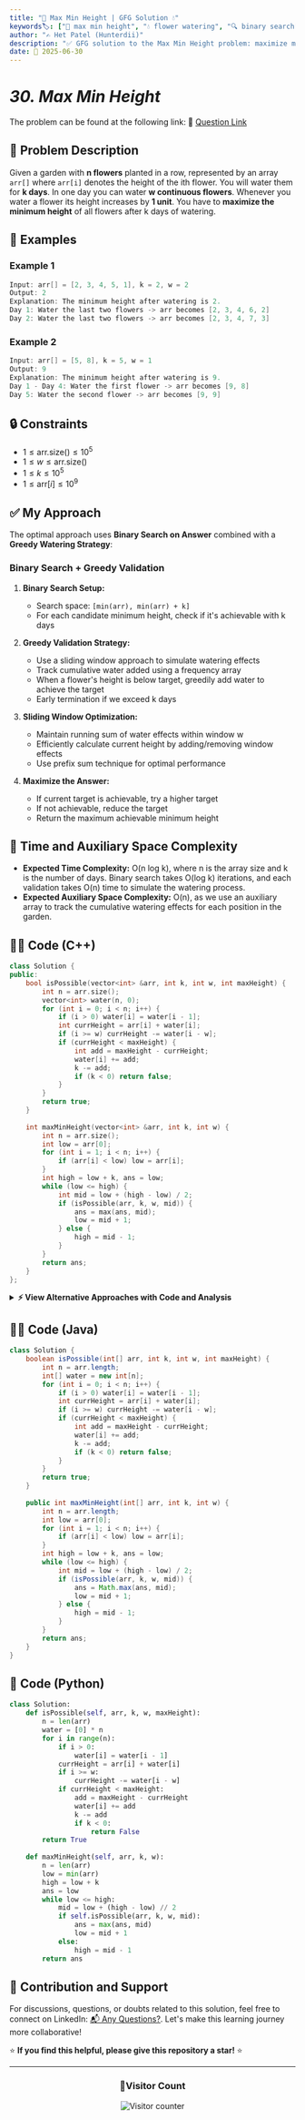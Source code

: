 ```yaml
---
title: "🌸 Max Min Height | GFG Solution 💧"
keywords🏷️: ["🌸 max min height", "💧 flower watering", "🔍 binary search", "📈 greedy algorithm", "📘 GFG", "🏁 competitive programming", "📚 DSA"]
author: "✍️ Het Patel (Hunterdii)"
description: "✅ GFG solution to the Max Min Height problem: maximize minimum flower height after k days of watering using binary search and greedy strategy. 🚀"
date: 📅 2025-06-30
---
```


# *30. Max Min Height*

The problem can be found at the following link: 🔗 [Question Link](https://www.geeksforgeeks.org/problems/max-min-height--170647/1)

## **🧩 Problem Description**

Given a garden with **n flowers** planted in a row, represented by an array `arr[]` where `arr[i]` denotes the height of the ith flower. You will water them for **k days**. In one day you can water **w continuous flowers**. Whenever you water a flower its height increases by **1 unit**. You have to **maximize the minimum height** of all flowers after k days of watering.

## **📘 Examples**

### Example 1

```cpp
Input: arr[] = [2, 3, 4, 5, 1], k = 2, w = 2
Output: 2
Explanation: The minimum height after watering is 2.
Day 1: Water the last two flowers -> arr becomes [2, 3, 4, 6, 2]
Day 2: Water the last two flowers -> arr becomes [2, 3, 4, 7, 3]
```

### Example 2

```cpp
Input: arr[] = [5, 8], k = 5, w = 1
Output: 9
Explanation: The minimum height after watering is 9.
Day 1 - Day 4: Water the first flower -> arr becomes [9, 8]
Day 5: Water the second flower -> arr becomes [9, 9]
```

## **🔒 Constraints**

* $1 \le \text{arr.size()} \le 10^5$
* $1 \le w \le \text{arr.size()}$
* $1 \le k \le 10^5$
* $1 \le \text{arr}[i] \le 10^9$

## **✅ My Approach**

The optimal approach uses **Binary Search on Answer** combined with a **Greedy Watering Strategy**:

### **Binary Search + Greedy Validation**

1. **Binary Search Setup:**
   * Search space: `[min(arr), min(arr) + k]`
   * For each candidate minimum height, check if it's achievable with k days

2. **Greedy Validation Strategy:**
   * Use a sliding window approach to simulate watering effects
   * Track cumulative water added using a frequency array
   * When a flower's height is below target, greedily add water to achieve the target
   * Early termination if we exceed k days

3. **Sliding Window Optimization:**
   * Maintain running sum of water effects within window w
   * Efficiently calculate current height by adding/removing window effects
   * Use prefix sum technique for optimal performance

4. **Maximize the Answer:**
   * If current target is achievable, try a higher target
   * If not achievable, reduce the target
   * Return the maximum achievable minimum height

## 📝 Time and Auxiliary Space Complexity

* **Expected Time Complexity:** O(n log k), where n is the array size and k is the number of days. Binary search takes O(log k) iterations, and each validation takes O(n) time to simulate the watering process.
* **Expected Auxiliary Space Complexity:** O(n), as we use an auxiliary array to track the cumulative watering effects for each position in the garden.

## **🧑‍💻 Code (C++)**

```cpp
class Solution {
public:
    bool isPossible(vector<int> &arr, int k, int w, int maxHeight) {
        int n = arr.size();
        vector<int> water(n, 0);
        for (int i = 0; i < n; i++) {
            if (i > 0) water[i] = water[i - 1];
            int currHeight = arr[i] + water[i];
            if (i >= w) currHeight -= water[i - w];
            if (currHeight < maxHeight) {
                int add = maxHeight - currHeight;
                water[i] += add;
                k -= add;
                if (k < 0) return false;
            }
        }
        return true;
    }
    
    int maxMinHeight(vector<int> &arr, int k, int w) {
        int n = arr.size();
        int low = arr[0];
        for (int i = 1; i < n; i++) {
            if (arr[i] < low) low = arr[i];
        }
        int high = low + k, ans = low;
        while (low <= high) {
            int mid = low + (high - low) / 2;
            if (isPossible(arr, k, w, mid)) {
                ans = max(ans, mid);
                low = mid + 1;
            } else {
                high = mid - 1;
            }
        }
        return ans;
    }
};
```

<details>
<summary><b>⚡ View Alternative Approaches with Code and Analysis</b></summary>

## 📊 **2️⃣ Optimized Space Approach with Sliding Window**

### 💡 Algorithm Steps:

1. Use sliding window technique to track watering effects efficiently.
2. Maintain running sum of water added within window.
3. Apply binary search on answer with optimized space usage.

```cpp
class Solution {
public:
    bool canAchieve(vector<int>& arr, int k, int w, int target) {
        int n = arr.size();
        vector<int> added(n, 0);
        int windowSum = 0;
        
        for (int i = 0; i < n; i++) {
            if (i >= w) windowSum -= added[i - w];
            
            int currentHeight = arr[i] + windowSum;
            if (currentHeight < target) {
                int need = target - currentHeight;
                added[i] = need;
                windowSum += need;
                k -= need;
                if (k < 0) return false;
            }
        }
        return true;
    }
    
    int maxMinHeight(vector<int>& arr, int k, int w) {
        int minVal = *min_element(arr.begin(), arr.end());
        int left = minVal, right = minVal + k, result = minVal;
        
        while (left <= right) {
            int mid = left + (right - left) / 2;
            if (canAchieve(arr, k, w, mid)) {
                result = mid;
                left = mid + 1;
            } else {
                right = mid - 1;
            }
        }
        return result;
    }
};
```

### 📝 **Complexity Analysis:**

* **Time:** ⏱️ O(n log k)
* **Auxiliary Space:** 💾 O(n) - For tracking water added

### ✅ **Why This Approach?**

* Uses STL min_element for cleaner code.
* Optimized sliding window implementation.
* Better variable naming for clarity.

## 📊 **3️⃣ Greedy with Prefix Sum Optimization**

### 💡 Algorithm Steps:

1. Use prefix sum to efficiently calculate cumulative watering effects.
2. Apply greedy strategy with early termination.
3. Optimize binary search bounds.

```cpp
class Solution {
public:
    bool solve(vector<int>& heights, int days, int range, int minHeight) {
        int n = heights.size();
        vector<long long> water(n + range, 0);
        long long used = 0;
        
        for (int i = 0; i < n; i++) {
            long long current = heights[i] + water[i];
            if (current < minHeight) {
                long long need = minHeight - current;
                used += need;
                if (used > days) return false;
                water[i] += need;
                if (i + range < n + range) water[i + range] -= need;
            }
            if (i + 1 < n + range) water[i + 1] += water[i];
        }
        return true;
    }
    
    int maxMinHeight(vector<int>& arr, int k, int w) {
        int low = *min_element(arr.begin(), arr.end());
        int high = low + k;
        int answer = low;
        
        while (low <= high) {
            int mid = low + (high - low) / 2;
            if (solve(arr, k, w, mid)) {
                answer = mid;
                low = mid + 1;
            } else {
                high = mid - 1;
            }
        }
        return answer;
    }
};
```

### 📝 **Complexity Analysis:**

* **Time:** ⏱️ O(n log k)
* **Auxiliary Space:** 💾 O(n + w)

### ✅ **Why This Approach?**

* Handles large numbers with long long.
* Efficient prefix sum technique.
* Optimized memory allocation.

## 🆚 **🔍 Comparison of Approaches**

| 🚀 **Approach**                          | ⏱️ **Time Complexity** | 💾 **Space Complexity** | ✅ **Pros**                        | ⚠️ **Cons**                           |
| ---------------------------------------- | ---------------------- | ----------------------- | --------------------------------- | ------------------------------------- |
| 🔍 **Binary Search + Frequency Array**   | 🟢 O(n log k)          | 🟢 O(n)                 | ⚡ Simple implementation          | 🧮 Multiple array operations         |
| 🔄 **Sliding Window**                   | 🟢 O(n log k)          | 🟢 O(n)                 | 🔧 Optimized window tracking     | 💾 Similar space complexity         |
| 🔺 **Prefix Sum**                       | 🟢 O(n log k)          | 🟡 O(n + w)             | 🚀 Handles overflow, efficient   | 💾 Extra space for range           |

### 🏆 **Best Choice Recommendation**

| 🎯 **Scenario**                                    | 🎖️ **Recommended Approach**              | 🔥 **Performance Rating** |
| -------------------------------------------------- | ----------------------------------------- | ------------------------- |
| ⚡ Competitive programming, simple implementation  | 🥇 **Binary Search + Frequency Array**   | ★★★★★                     |
| 🔧 Production code, optimized window operations   | 🥈 **Sliding Window**                    | ★★★★☆                     |
| 📊 Large numbers, overflow concerns               | 🥉 **Prefix Sum**                        | ★★★★☆                     |

</details>

## **🧑‍💻 Code (Java)**

```java
class Solution {
    boolean isPossible(int[] arr, int k, int w, int maxHeight) {
        int n = arr.length;
        int[] water = new int[n];
        for (int i = 0; i < n; i++) {
            if (i > 0) water[i] = water[i - 1];
            int currHeight = arr[i] + water[i];
            if (i >= w) currHeight -= water[i - w];
            if (currHeight < maxHeight) {
                int add = maxHeight - currHeight;
                water[i] += add;
                k -= add;
                if (k < 0) return false;
            }
        }
        return true;
    }
    
    public int maxMinHeight(int[] arr, int k, int w) {
        int n = arr.length;
        int low = arr[0];
        for (int i = 1; i < n; i++) {
            if (arr[i] < low) low = arr[i];
        }
        int high = low + k, ans = low;
        while (low <= high) {
            int mid = low + (high - low) / 2;
            if (isPossible(arr, k, w, mid)) {
                ans = Math.max(ans, mid);
                low = mid + 1;
            } else {
                high = mid - 1;
            }
        }
        return ans;
    }
}
```

## **🐍 Code (Python)**

```python
class Solution:
    def isPossible(self, arr, k, w, maxHeight):
        n = len(arr)
        water = [0] * n
        for i in range(n):
            if i > 0:
                water[i] = water[i - 1]
            currHeight = arr[i] + water[i]
            if i >= w:
                currHeight -= water[i - w]
            if currHeight < maxHeight:
                add = maxHeight - currHeight
                water[i] += add
                k -= add
                if k < 0:
                    return False
        return True
    
    def maxMinHeight(self, arr, k, w):
        n = len(arr)
        low = min(arr)
        high = low + k
        ans = low
        while low <= high:
            mid = low + (high - low) // 2
            if self.isPossible(arr, k, w, mid):
                ans = max(ans, mid)
                low = mid + 1
            else:
                high = mid - 1
        return ans
```

## 🧠 Contribution and Support

For discussions, questions, or doubts related to this solution, feel free to connect on LinkedIn: [📬 Any Questions?](https://www.linkedin.com/in/patel-hetkumar-sandipbhai-8b110525a/). Let's make this learning journey more collaborative!

⭐ **If you find this helpful, please give this repository a star!** ⭐

---

<div align="center">
  <h3><b>📍Visitor Count</b></h3>
</div>

<p align="center">
  <img src="https://profile-counter.glitch.me/Hunterdii/count.svg" alt="Visitor counter" />
</p>
